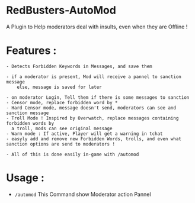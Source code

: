 # RedBusters-AutoMod
A Plugin to Help moderators deal with insults,  even when they are Offline ! 

# Features :
  ```
  - Detects Forbidden Keywords in Messages, and save them
  
  - if a moderator is present, Mod will receive a pannel to sanction message
      else, message is saved for later
      
  - on moderator Login, Tell them if there is some messages to sanction
  - Censor mode, replace forbidden word by *
  - Hard Censor mode, message doesn't send, moderators can see and sanction message
  - Troll Mode ! Inspired by Overwatch, replace messages containing forbidden words by
    a troll, mods can see original message
  - Warn mode : If active, Player will get a warning in tchat
  - easyly add and remove new Forbidden Words, trolls, and even what sanction options are send to moderators !
  
  - All of this is done easily in-game with /automod
  
  ```

# Usage :

   - ```/automod``` This Command show Moderator action Pannel  
